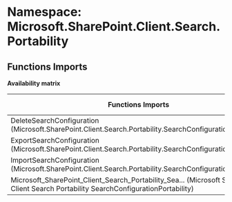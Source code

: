 # Namespace: Microsoft.SharePoint.Client.Search.Portability

## Functions Imports

**Availability matrix**

Functions Imports | SPO | SP 2019 | SP 2016 | SP 2013
----------|-----|---------|---------|--------
DeleteSearchConfiguration (Microsoft.SharePoint.Client.Search.Portability.SearchConfigurationPortability) | ✖ | ✖ | ✖ | ✔
ExportSearchConfiguration (Microsoft.SharePoint.Client.Search.Portability.SearchConfigurationPortability) | ✖ | ✖ | ✖ | ✔
ImportSearchConfiguration (Microsoft.SharePoint.Client.Search.Portability.SearchConfigurationPortability) | ✖ | ✖ | ✖ | ✔
<span title="Microsoft_SharePoint_Client_Search_Portability_SearchConfigurationPortability">Microsoft_SharePoint_Client_Search_Portability_Sea...</span> (Microsoft SharePoint Client Search Portability SearchConfigurationPortability) | ✖ | ✖ | ✖ | ✔
